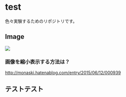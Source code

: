 # test
色々実験するためのリポジトリです。

## Image
<img src="https://github.com/ayapapa/alminium/blob/master/docs/img/alminium.png" />

### 画像を縮小表示する方法は？
http://monaski.hatenablog.com/entry/2015/06/12/000939

## テストテスト
